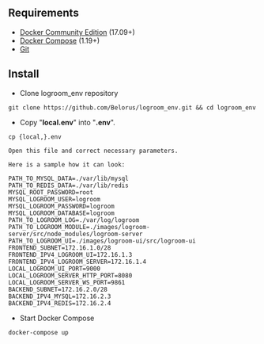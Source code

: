 ## Requirements
- [Docker Community Edition](https://docs.docker.com/install/) (17.09+)
- [Docker Compose](https://docs.docker.com/compose/install/) (1.19+)
- [Git](https://git-scm.com/downloads)

## Install
- Clone logroom_env repository
```
git clone https://github.com/Belorus/logroom_env.git && cd logroom_env
```
- Copy "**local.env**" into "**.env**".
```
cp {local,}.env
```
	Open this file and correct necessary parameters.

	Here is a sample how it can look:
```
PATH_TO_MYSQL_DATA=./var/lib/mysql
PATH_TO_REDIS_DATA=./var/lib/redis
MYSQL_ROOT_PASSWORD=root
MYSQL_LOGROOM_USER=logroom
MYSQL_LOGROOM_PASSWORD=logroom
MYSQL_LOGROOM_DATABASE=logroom
PATH_TO_LOGROOM_LOG=./var/log/logroom
PATH_TO_LOGROOM_MODULE=./images/logroom-server/src/node_modules/logroom-server
PATH_TO_LOGROOM_UI=./images/logroom-ui/src/logroom-ui
FRONTEND_SUBNET=172.16.1.0/28
FRONTEND_IPV4_LOGROOM_UI=172.16.1.3
FRONTEND_IPV4_LOGROOM_SERVER=172.16.1.4
LOCAL_LOGROOM_UI_PORT=9000
LOCAL_LOGROOM_SERVER_HTTP_PORT=8080
LOCAL_LOGROOM_SERVER_WS_PORT=9861
BACKEND_SUBNET=172.16.2.0/28
BACKEND_IPV4_MYSQL=172.16.2.3
BACKEND_IPV4_REDIS=172.16.2.4
```
- Start Docker Compose
```
docker-compose up
```